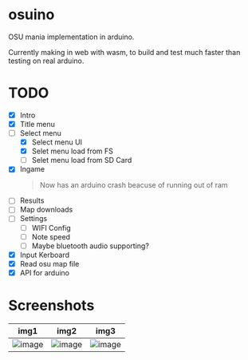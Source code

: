 # osuino

OSU mania implementation in arduino.

Currently making in web with wasm, to build and test much faster than testing on real arduino.

# TODO

 - [X] Intro
 - [X] Title menu
 - [ ] Select menu
   - [X] Select menu UI
   - [X] Selet menu load from FS
   - [ ] Selet menu load from SD Card
 - [X] Ingame
   > Now has an arduino crash beacuse of running out of ram
 - [ ] Results
 - [ ] Map downloads
 - [ ] Settings
   - [ ] WIFI Config
   - [ ] Note speed
   - [ ] Maybe bluetooth audio supporting?
 - [X] Input Kerboard
 - [X] Read osu map file
 - [X] API for arduino

# Screenshots

| img1 | img2 | img3 |
|:--:|:--:|:--:|
| ![image](https://github.com/user-attachments/assets/1c22c728-e638-42ba-badd-01c9c928ab42) | ![image](https://github.com/user-attachments/assets/476a1d5e-80cd-4167-9f0f-c252ce7dc1ff) | ![image](https://github.com/user-attachments/assets/5d3bbcc9-d143-4444-ba97-9f4e31518ac0) |

